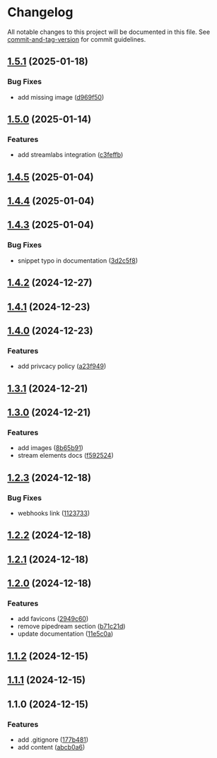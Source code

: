 # Changelog

All notable changes to this project will be documented in this file. See [commit-and-tag-version](https://github.com/absolute-version/commit-and-tag-version) for commit guidelines.

## [1.5.1](https://github.com/theater-improrama/improfans-docs/compare/v1.5.0...v1.5.1) (2025-01-18)


### Bug Fixes

* add missing image ([d969f50](https://github.com/theater-improrama/improfans-docs/commit/d969f5063a5f24aa44e3b3d3583e52952db1d530))

## [1.5.0](https://github.com/theater-improrama/improfans-docs/compare/v1.4.5...v1.5.0) (2025-01-14)


### Features

* add streamlabs integration ([c3feffb](https://github.com/theater-improrama/improfans-docs/commit/c3feffb7f86608b88136d27b4d3ef5d31b0c8ca5))

## [1.4.5](https://github.com/theater-improrama/improfans-docs/compare/v1.4.4...v1.4.5) (2025-01-04)

## [1.4.4](https://github.com/theater-improrama/improfans-docs/compare/v1.4.3...v1.4.4) (2025-01-04)

## [1.4.3](https://github.com/theater-improrama/improfans-docs/compare/v1.4.2...v1.4.3) (2025-01-04)


### Bug Fixes

* snippet typo in documentation ([3d2c5f8](https://github.com/theater-improrama/improfans-docs/commit/3d2c5f8a896cb0033e819efc015128b79bd3b572))

## [1.4.2](https://github.com/theater-improrama/improfans-docs/compare/v1.4.1...v1.4.2) (2024-12-27)

## [1.4.1](https://github.com/theater-improrama/improfans-docs/compare/v1.4.0...v1.4.1) (2024-12-23)

## [1.4.0](https://github.com/theater-improrama/improfans-docs/compare/v1.3.1...v1.4.0) (2024-12-23)


### Features

* add privcacy policy ([a23f949](https://github.com/theater-improrama/improfans-docs/commit/a23f9491b87e1fe4e851972cd2395757a4ba792b))

## [1.3.1](https://github.com/theater-improrama/improfans-docs/compare/v1.3.0...v1.3.1) (2024-12-21)

## [1.3.0](https://github.com/theater-improrama/improfans-docs/compare/v1.2.3...v1.3.0) (2024-12-21)


### Features

* add images ([8b65b91](https://github.com/theater-improrama/improfans-docs/commit/8b65b912ce6beeebec816754f3994e580099a0f0))
* stream elements docs ([f592524](https://github.com/theater-improrama/improfans-docs/commit/f59252479df68cfa6ccbd5ca8c65982f63dfbf98))

## [1.2.3](https://github.com/theater-improrama/improfans-docs/compare/v1.2.2...v1.2.3) (2024-12-18)


### Bug Fixes

* webhooks link ([1123733](https://github.com/theater-improrama/improfans-docs/commit/1123733ddc8152d744e05e185a81f0f8d51fc8d7))

## [1.2.2](https://github.com/theater-improrama/improfans-docs/compare/v1.2.1...v1.2.2) (2024-12-18)

## [1.2.1](https://github.com/theater-improrama/improfans-docs/compare/v1.2.0...v1.2.1) (2024-12-18)

## [1.2.0](https://github.com/theater-improrama/improfans-docs/compare/v1.1.2...v1.2.0) (2024-12-18)


### Features

* add favicons ([2949c60](https://github.com/theater-improrama/improfans-docs/commit/2949c6009bdf072234a68f633f8ba5c6da92f096))
* remove pipedream section ([b71c21d](https://github.com/theater-improrama/improfans-docs/commit/b71c21d36784c7ff5f4db86626d3ab2be9dc597c))
* update documentation ([11e5c0a](https://github.com/theater-improrama/improfans-docs/commit/11e5c0a6553fa19e691d7dfe06c28b97709f5404))

## [1.1.2](https://github.com/theater-improrama/improfans-docs/compare/v1.1.1...v1.1.2) (2024-12-15)

## [1.1.1](https://github.com/theater-improrama/improfans-docs/compare/v1.1.0...v1.1.1) (2024-12-15)

## 1.1.0 (2024-12-15)


### Features

* add .gitignore ([177b481](https://github.com/theater-improrama/improfans-docs/commit/177b4816e8ca2d127b980e5b5f22fbf1ac9b1397))
* add content ([abcb0a6](https://github.com/theater-improrama/improfans-docs/commit/abcb0a6cc5a4ebdaaea3feb66235651c175e1e87))
